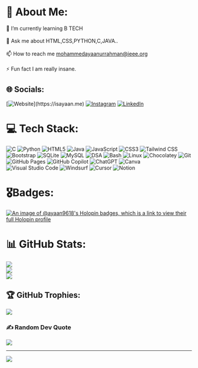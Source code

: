 # 💫 About Me: 
🌱 I’m currently learning B TECH<br><br>💬 Ask me about HTML,CSS,PYTHON,C,JAVA..<br><br>📫 How to reach me mohammedayaanurrahman@ieee.org<br><br>⚡ Fun fact I am really insane.<br>


## 🌐 Socials:
[![Website](https://img.shields.io/badge/Website-fff?)](https://isayaan.me)
[![Instagram](https://img.shields.io/badge/Instagram-%23E4405F.svg?logo=Instagram&logoColor=white)](https://instagram.com/iyan.devop) 
[![LinkedIn](https://custom-icon-badges.demolab.com/badge/LinkedIn-0A66C2?logo=linkedin-white&logoColor=fff)](https://www.linkedin.com/in/ayaan1234/)

# 💻 Tech Stack:
![C](https://img.shields.io/badge/c-%2300599C.svg?style=flat&logo=c&logoColor=white) 
![Python](https://img.shields.io/badge/python-3670A0?style=flat&logo=python&logoColor=ffdd54)
![HTML5](https://img.shields.io/badge/html5-%23E34F26.svg?style=flat&logo=html5&logoColor=white)
![Java](https://img.shields.io/badge/java-%23ED8B00.svg?style=flat&logo=openjdk&logoColor=white) 
![JavaScript](https://img.shields.io/badge/javascript-%23323330.svg?style=flat&logo=javascript&logoColor=%23F7DF1E) 
![CSS3](https://img.shields.io/badge/css3-%231572B6.svg?style=flat&logo=css3&logoColor=white)
![Tailwind CSS](https://img.shields.io/badge/Tailwind%20CSS-%2338B2AC.svg?logo=tailwind-css&logoColor=white)
![Bootstrap](https://img.shields.io/badge/bootstrap-%238511FA.svg?style=flat&logo=bootstrap&logoColor=white)
![SQLite](https://img.shields.io/badge/SQLite-%2307405e.svg?logo=sqlite&logoColor=white)
![MySQL](https://img.shields.io/badge/MySQL-4479A1?logo=mysql&logoColor=fff)
![DSA](https://img.shields.io/badge/D.S.A-FF3621?logo=databricks&logoColor=fff)
![Bash](https://img.shields.io/badge/Bash-4EAA25?logo=gnubash&logoColor=fff)
![Linux](https://img.shields.io/badge/Linux-FCC624?logo=linux&logoColor=black)
![Chocolatey](https://img.shields.io/badge/Chocolatey-80B5E3?logo=chocolatey&logoColor=fff)
![Git](https://img.shields.io/badge/Git-F05032?logo=git&logoColor=fff)
![GitHub Pages](https://img.shields.io/badge/GitHub%20Pages-121013?logo=github&logoColor=white)
![GitHub Copilot](https://img.shields.io/badge/GitHub%20Copilot-000?logo=githubcopilot&logoColor=fff)
![ChatGPT](https://img.shields.io/badge/ChatGPT-74aa9c?logo=openai&logoColor=white)
![Canva](https://img.shields.io/badge/Canva-%2300C4CC.svg?style=flat&logo=Canva&logoColor=white)
![Visual Studio Code](https://custom-icon-badges.demolab.com/badge/Visual%20Studio%20Code-0078d7.svg?logo=vsc&logoColor=white)
![Windsurf](https://img.shields.io/badge/Windsurf-0B100F?logo=windsurf&logoColor=fff)
![Cursor](https://custom-icon-badges.demolab.com/badge/Cursor-000000?logo=cursor-ai-white)
![Notion](https://img.shields.io/badge/Notion-000?logo=notion&logoColor=fff)


# 🎖️Badges:
[![An image of @ayaan9618's Holopin badges, which is a link to view their full Holopin profile](https://holopin.me/ayaan9618)](https://holopin.io/@ayaan9618)


# 📊 GitHub Stats:
![](https://github-readme-stats.vercel.app/api?username=AYAAN9618&theme=dark&hide_border=true&include_all_commits=false&count_private=false)<br/>
![](https://github-readme-streak-stats.herokuapp.com/?user=AYAAN9618&theme=dark&hide_border=true)<br/>
![](https://github-readme-stats.vercel.app/api/top-langs/?username=AYAAN9618&theme=dark&hide_border=true&include_all_commits=false&count_private=false&layout=compact)

## 🏆 GitHub Trophies:
![](https://github-profile-trophy.vercel.app/?username=AYAAN9618&theme=onedark&no-frame=true&no-bg=true&margin-w=4)

### ✍️ Random Dev Quote
![](https://quotes-github-readme.vercel.app/api?type=horizontal&theme=gruvbox)

---
[![](https://visitcount.itsvg.in/api?id=AYAAN9618&icon=2&color=1)](https://visitcount.itsvg.in)

